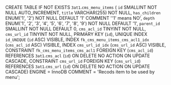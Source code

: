 
CREATE TABLE IF NOT EXISTS `3at1`.`cms_menu_items` (
  `id` SMALLINT NOT NULL AUTO_INCREMENT,
  `title` VARCHAR(255) NOT NULL,
  `has_children` ENUM('1', '2') NOT NULL DEFAULT '1' COMMENT '\'1\' means NO',
  `depth` ENUM('1', '2', '3', '4', '5', '6', '7', '8', '9') NOT NULL DEFAULT '1',
  `parent_id` SMALLINT NOT NULL DEFAULT 0,
  `cms_acl_id` TINYINT NOT NULL,
  `cms_url_id` TINYINT NOT NULL,
  PRIMARY KEY (`id`),
  UNIQUE INDEX `id_UNIQUE` (`id` ASC) VISIBLE,
  INDEX `fk_cms_menu_items_cms_acl1_idx` (`cms_acl_id` ASC) VISIBLE,
  INDEX `cms_url_id_idx` (`cms_url_id` ASC) VISIBLE,
  CONSTRAINT `fk_cms_menu_items_cms_acl1`
    FOREIGN KEY (`cms_acl_id`)
    REFERENCES `3at1`.`cms_acl` (`id`)
    ON DELETE NO ACTION
    ON UPDATE CASCADE,
  CONSTRAINT `cms_url_id`
    FOREIGN KEY (`cms_url_id`)
    REFERENCES `3at1`.`cms_url` (`id`)
    ON DELETE NO ACTION
    ON UPDATE CASCADE)
ENGINE = InnoDB
COMMENT = 'Recods item to be used by menu';
